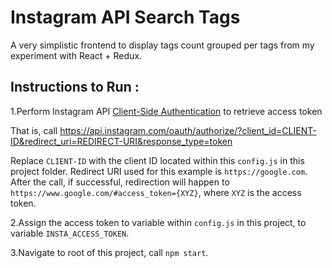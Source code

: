 # Instagram API Search Tags

A very simplistic frontend to display tags count grouped per tags from my experiment with React + Redux.


## Instructions to Run :

1.Perform Instagram API [Client-Side Authentication](https://www.instagram.com/developer/authentication/) to retrieve access token

That is, call https://api.instagram.com/oauth/authorize/?client_id=CLIENT-ID&redirect_uri=REDIRECT-URI&response_type=token

Replace `CLIENT-ID` with the client ID located within this `config.js` in this project folder.
Redirect URI used for this example is `https://google.com`.
After the call, if successful, redirection will happen to `https://www.google.com/#access_token={XYZ}`, where `XYZ` is the access token.

2.Assign the access token to variable within `config.js` in this project, to variable `INSTA_ACCESS_TOKEN`.

3.Navigate to root of this project, call `npm start`.



